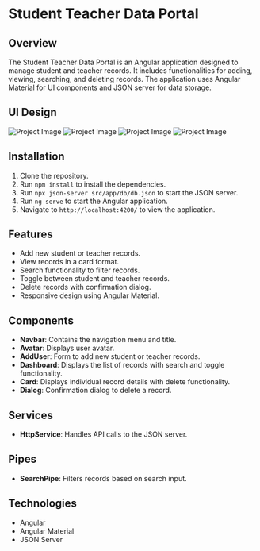 # Student Teacher Data Portal

## Overview
The Student Teacher Data Portal is an Angular application designed to manage student and teacher records. It includes functionalities for adding, viewing, searching, and deleting records. The application uses Angular Material for UI components and JSON server for data storage.

## UI Design
![Project Image](https://github.com/Hardik-Jain-08/Student-Teacher-Data-Portal/blob/master/src/assets/UI/UI.jpeg?raw=true)
![Project Image](https://github.com/Hardik-Jain-08/Student-Teacher-Data-Portal/blob/master/src/assets/UI/addUser.jpeg?raw=true)
![Project Image](https://github.com/Hardik-Jain-08/Student-Teacher-Data-Portal/blob/master/src/assets/UI/card.jpeg?raw=true)
![Project Image](https://github.com/Hardik-Jain-08/Student-Teacher-Data-Portal/blob/master/src/assets/UI/dashboard.jpeg?raw=true)

## Installation
1. Clone the repository.
2. Run `npm install` to install the dependencies.
3. Run `npx json-server src/app/db/db.json` to start the JSON server.
4. Run `ng serve` to start the Angular application.
5. Navigate to `http://localhost:4200/` to view the application.

## Features
- Add new student or teacher records.
- View records in a card format.
- Search functionality to filter records.
- Toggle between student and teacher records.
- Delete records with confirmation dialog.
- Responsive design using Angular Material.

## Components
- **Navbar**: Contains the navigation menu and title.
- **Avatar**: Displays user avatar.
- **AddUser**: Form to add new student or teacher records.
- **Dashboard**: Displays the list of records with search and toggle functionality.
- **Card**: Displays individual record details with delete functionality.
- **Dialog**: Confirmation dialog to delete a record.

## Services
- **HttpService**: Handles API calls to the JSON server.

## Pipes
- **SearchPipe**: Filters records based on search input.


## Technologies
- Angular
- Angular Material
- JSON Server
